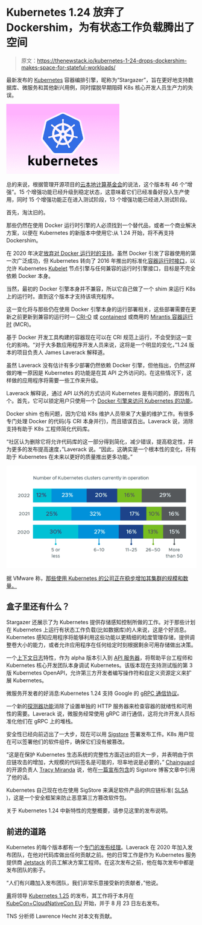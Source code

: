 # Kubernetes 1.24 放弃了 Dockershim，为有状态工作负载腾出了空间

> 原文：<https://thenewstack.io/kubernetes-1-24-drops-dockershim-makes-space-for-stateful-workloads/>

最新发布的 [Kubernetes](https://kubernetes.io/) 容器编排引擎，昵称为“Stargazer”，旨在更好地支持数据库、微服务和其他新兴用例，同时摆脱早期阻碍 K8s 核心开发人员生产力的失误。

![](img/084a9f22a7c7cbac5634757dd2914f9e.png)

总的来说，根据管理开源项目的[云本地计算基金会](https://cncf.io/?utm_content=inline-mention)的说法，这个版本有 46 个“增强”。15 个增强功能已经升级到稳定状态，这意味着它们已经准备好投入生产使用，同时 15 个增强功能正在进入测试阶段，13 个增强功能已经进入测试阶段。

首先，淘汰旧的。

那些仍然在使用 Docker 运行时引擎的人必须找到一个替代品，或者一个商业解决方案，以便在 Kubernetes 的新版本中使用它:从 1.24 开始，将不再支持 Dockershim。

在 2020 年决定[放弃对 Docker 运行时](https://thenewstack.io/this-week-in-programming-kubernetes-says-dont-panic-about-docker-deprecation/)[的支持](https://kubernetes.io/blog/2020/12/02/dont-panic-kubernetes-and-docker/)。虽然 Docker 引发了容器使用的第一次广泛成功，但 Kubernetes 转向了 2016 年推出的标准化[容器运行时接口](https://kubernetes.io/docs/concepts/architecture/cri/)，以允许 Kubernetes [Kubelet](https://kubernetes.io/docs/reference/command-line-tools-reference/kubelet/) 节点引擎与任何兼容的运行时引擎接口，目标是不完全依赖 Docker 本身。

当然，最初的 Docker 引擎本身并不兼容，所以它自己做了一个 shim 来运行 K8s 上的运行时。直到这个版本才支持该填充程序。

这一变化将与那些仍在使用 Docker 引擎本身的运行部署相关，这些部署需要在更新之前更新到兼容的运行时— [CRI-O](https://cri-o.io/) 或 [containerd](https://containerd.io/) 或商用的 [Mirantis 容器运行时](https://docs.mirantis.com/mcr/20.10/overview.html) (MCR)。

基于 Docker 开发工具构建的容器现在可以在 CRI 规范上运行，不会受到这一变化的影响。“对于大多数应用程序开发人员来说，这将是一个明显的变化，”1.24 版本的项目负责人 James Laverack 解释道。

虽然 Laverack 没有估计有多少部署仍然依赖 Docker 引擎，但他指出，仍然这样做的唯一原因是 Kubernetes 的功能是在其 API 之外访问的。在这些情况下，这样做的应用程序将需要一些工作来升级。

Laverack 解释说，通过 API 以外的方式访问 Kubernetes 是有问题的，原因有几个。首先，它可以锁定用户只使用一个 [Docker 引擎来访问 Kubernetes 的功能](https://thenewstack.io/kubernetes-vs-docker-swarm-whats-the-difference/)。

Docker shim 也有问题，因为它给 K8s 维护人员带来了大量的维护工作。有很多专门处理 Docker 的代码(与 CRI 本身并行)，而且错误百出。Laverack 说，消除支持有助于 K8s 工程师简化代码库。

“社区认为删除它将允许代码库的这一部分得到简化，减少错误，提高稳定性，并为更多的发布提高速度，”Laverack 说。“因此，这确实是一个根本性的变化，将有助于 Kubernetes 在未来以更好的质量推出更多功能。”

![VMware survey on Kubernetes users](img/9f97a2652bfd2285e5db9f432b4bc76c.png)

据 VMware 称，[那些使用 Kubernetes 的公司正在稳步增加其集群的规模和数量。](https://hello-tanzu.vmware.com/state-of-kubernetes-2022/)

## 盒子里还有什么？

Stargazer 还展示了为 Kubernetes 提供存储感知控制所做的工作。对于那些计划在 Kubernetes 上运行有状态工作负载(比如数据库)的人来说，这是个好消息。Kubernetes 感知应用程序将能够利用这些功能以更精细的粒度管理存储，提供调整卷大小的能力，或者允许应用程序在任何给定时刻根据剩余可用存储做出决策。

一个[上下文日志](https://github.com/kubernetes/enhancements/issues/3077)特性，作为 alpha 版本引入到 [API 服务器](https://kubernetes.io/docs/reference/command-line-tools-reference/kube-apiserver/)，将帮助平台工程师和 Kubernetes 核心开发团队本身调试 Kubernetes。该版本现在支持测试版的第 3 版 Kubernetes OpenAPI，允许第三方开发者编写操作符和自定义资源定义来扩展 Kubernetes。

微服务开发者的好消息:Kubernetes 1.24 支持 Google 的 [gRPC 通信协议](https://thenewstack.io/grpc-delivers-on-the-promise-of-a-proxyless-service-mesh/)。

一个新的[探测器功能](https://github.com/kubernetes/enhancements/issues/2727)消除了设置单独的 HTTP 服务器来检查容器的就绪性和可用性的需要。Laverack 说，微服务经常使用 gRPC 进行通信，这将允许开发人员标准化他们在 gRPC 上的堆栈。

安全性已经向前迈出了一大步，现在可以用 [Sigstore](https://www.sigstore.dev/) 签署发布工件。K8s 用户现在可以签署他们的软件组件，确保它们没有被篡改。

“这是在保护 Kubernetes 生态系统的完整性方面迈出的巨大一步，并表明由于供应链攻击的增加，大规模的代码签名是可能的，坦率地说是必要的，” [Chainguard](https://thenewstack.io/chainguard-a-zero-trust-supply-chain-security-company/) 的开源负责人 [Tracy Miranda](https://twitter.com/tracymiranda) 说，他在[一篇宣布包含](https://blog.sigstore.dev/kubernetes-signals-massive-adoption-of-sigstore-for-protecting-open-source-ecosystem-73a6757da73)的 Sigstore 博客文章中引用了他的话。

Kubernetes 自己现在也在使用 SigStore 来满足软件产品的供应链标准( [SLSA](https://slsa.dev/) )，这是一个安全框架来防止恶意第三方篡改软件包。

关于 Kubernetes 1.24 中新特性的完整概要，请参见这里的发布说明。

## 前进的道路

Kubernetes 的每个版本都有一个[专门的发布经理](https://kubernetes.io/releases/release-managers/)。Laverack 在 2020 年加入发布团队，在他对代码库做出任何贡献之前。他的日常工作是作为 Kubernetes 服务提供商 [Jetstack](https://www.jetstack.io/) 的员工解决方案工程师。在这次发布之前，他在每次发布中都是发布团队的影子。

“人们有兴趣加入发布团队，我们非常乐意接受新的贡献者，”他说。

[黄](https://github.com/cici37)将领导 [Kubernetes 1.25](https://github.com/kubernetes/sig-release/tree/master/releases/release-1.25) 的发布，其工作将于本月在 [KubeCon+CloudNativeCon EU](https://thenewstack.io/kubecon-cloudnativecon-2022-europe-in-valencia-bring-a-mask/) 开始，并于 8 月 23 日左右发布。

TNS 分析师 Lawrence Hecht 对本文有贡献。

<svg xmlns:xlink="http://www.w3.org/1999/xlink" viewBox="0 0 68 31" version="1.1"><title>Group</title> <desc>Created with Sketch.</desc></svg>